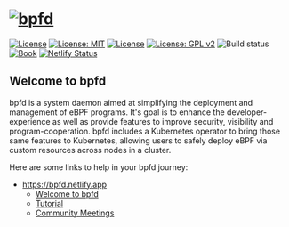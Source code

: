 # [![bpfd](./docs/img/bpfd.svg)](https://bpfd.netlify.app/)

[![License](https://img.shields.io/badge/License-Apache_2.0-blue.svg)](https://opensource.org/licenses/Apache-2.0)
[![License:
MIT](https://img.shields.io/badge/License-MIT-yellow.svg)](https://opensource.org/licenses/MIT)
[![License](https://img.shields.io/badge/License-BSD_2--Clause-orange.svg)](https://opensource.org/licenses/BSD-2-Clause)
[![License: GPL
v2](https://img.shields.io/badge/License-GPL_v2-blue.svg)](https://www.gnu.org/licenses/old-licenses/gpl-2.0.en.html)
![Build status][build-badge] [![Book][book-badge]][book-url]
[![Netlify Status](https://api.netlify.com/api/v1/badges/557ca612-4b7f-480d-a1cc-43b453502992/deploy-status)](https://app.netlify.com/sites/bpfd/deploys)

[build-badge]:
    https://img.shields.io/github/actions/workflow/status/bpfd-dev/bpfd/build.yml?branch=main
[book-badge]: https://img.shields.io/badge/read%20the-book-9cf.svg
[book-url]: https://bpfd.netlify.app/

## Welcome to bpfd

bpfd is a system daemon aimed at simplifying the deployment and management of eBPF programs.
It's goal is to enhance the developer-experience as well as provide features to improve security,
visibility and program-cooperation.
bpfd includes a Kubernetes operator to bring those same features to Kubernetes, allowing users to
safely deploy eBPF via custom resources across nodes in a cluster.

Here are some links to help in your bpfd journey:

- https://bpfd.netlify.app
  - [Welcome to bpfd](https://bpfd.netlify.app)
  - [Tutorial](https://bpfd.netlify.app/building-bpfd)
  - [Community Meetings](MEETINGS.md)
